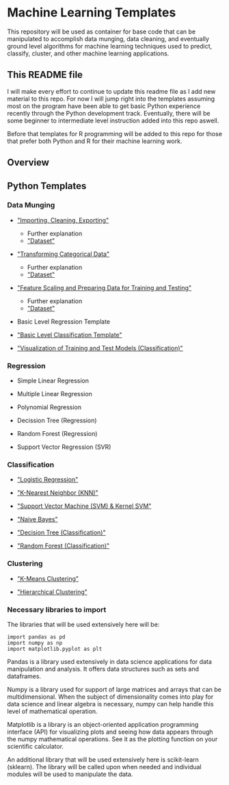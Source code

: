 # Machine Learning Templates

This repository will be used as container for base code that can be manipulated to accomplish data munging, data cleaning, and eventually ground level algorithms for machine learning techniques used to predict, classify, cluster, and other machine learning applications.

## This README file

I will make every effort to continue to update this readme file as I add new material to this repo. For now I will jump right into the templates assuming most on the program have been able to get basic Python experience recently through the Python development track. Eventually, there will be some beginner to intermediate level instruction added into this repo aswell.

Before that templates for R programming will be added to this repo for those that prefer both Python and R for their machine learning work.

## Overview

## Python Templates

### Data Munging

*  ["Importing, Cleaning, Exporting"](https://github.com/ctrCwill7/Machine-Learning-Templates/blob/master/Import_Export_Dataset.py)
    * Further explanation
    * ["Dataset"](https://github.com/ctrCwill7/Machine-Learning-Templates/blob/master/RandomMissingDataframe.csv)

* ["Transforming Categorical Data"](https://github.com/ctrCwill7/Machine-Learning-Templates/blob/master/Categorical_Data_Coding.py)
    * Further explanation
    * ["Dataset"](https://github.com/ctrCwill7/Machine-Learning-Templates/blob/master/RandomMixedDataframe.csv)

* ["Feature Scaling and Preparing Data for Training and Testing"](https://github.com/ctrCwill7/Machine-Learning-Templates/blob/master/Scaling_Training_Testing.py)
    * Further explanation
    * ["Dataset"](https://github.com/ctrCwill7/Machine-Learning-Templates/blob/master/RandomMixedDataframe.csv)

* Basic Level Regression Template

* ["Basic Level Classification Template"](https://github.com/ctrCwill7/Machine-Learning-Templates/blob/master/Classification/classificationtemplate.py)

* ["Visualization of Training and Test Models (Classification)"](https://github.com/ctrCwill7/Machine-Learning-Templates/blob/master/Classification/Predict_Visualize.py)

### Regression

* Simple Linear Regression

* Multiple Linear Regression

* Polynomial Regression

* Decission Tree (Regression)

* Random Forest (Regression)

* Support Vector Regression (SVR)

### Classification

* ["Logistic Regression"](https://github.com/ctrCwill7/Machine-Learning-Templates/blob/master/Classification/Logistic_Regression.py)

* ["K-Nearest Neighbor (KNN)"](https://github.com/ctrCwill7/Machine-Learning-Templates/blob/master/Classification/K_N_N.py)

* ["Support Vector Machine (SVM) & Kernel SVM"](https://github.com/ctrCwill7/Machine-Learning-Templates/blob/master/Classification/S_V_M.py)

* ["Naive Bayes"](https://github.com/ctrCwill7/Machine-Learning-Templates/blob/master/Classification/NaiveBayes.py)

* ["Decision Tree (Classification)"](https://github.com/ctrCwill7/Machine-Learning-Templates/blob/master/Classification/DecisionTreeClassification.py)

* ["Random Forest (Classification)"](https://github.com/ctrCwill7/Machine-Learning-Templates/blob/master/Classification/RandomForestClassification.py)

### Clustering

* ["K-Means Clustering"](https://github.com/ctrCwill7/Machine-Learning-Templates/blob/master/Clustering/KMeansClustering.py)

* ["Hierarchical Clustering"](https://github.com/ctrCwill7/Machine-Learning-Templates/blob/master/Clustering/HierarchicalClustering.py)

### Necessary libraries to import

The libraries that will be used extensively here will be:

```
import pandas as pd
import numpy as np
import matplotlib.pyplot as plt
```

Pandas is a library used extensively in data science applications for data manipulation and analysis. It offers data structures such as sets and dataframes.

Numpy is a library used for support of large matrices and arrays that can be multidimensional. When the subject of dimensionality comes into play for data science and linear algebra is necessary, numpy can help handle this level of mathematical operation.

Matplotlib is a library is an object-oriented application programming interface (API) for visualizing plots and seeing how data appears through the numpy mathematical operations. See it as the plotting function on your scientific calculator.

An additional library that will be used extensively here is scikit-learn (sklearn). The library will be called upon when needed and individual modules will be used to manipulate the data.
